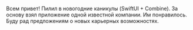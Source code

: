 Всем привет! 
Пилил в новогодние каникулы (SwiftUI + Combine). За основу  взял приложение одной известной компании. Им понравилось. Буду рад предложениям о новых карьерных возможностях. 

